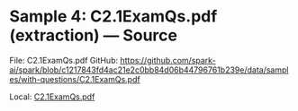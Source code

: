 # Sample 4: C2.1ExamQs.pdf (extraction) — Source

File: C2.1ExamQs.pdf
GitHub: https://github.com/spark-ai/spark/blob/c1217843fd4ac21e2c0bb84d06b44796761b239e/data/samples/with-questions/C2.1ExamQs.pdf

Local: [C2.1ExamQs.pdf](../../../../data/samples/with-questions/C2.1ExamQs.pdf)

